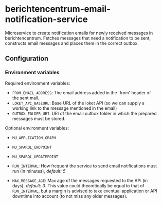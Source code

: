 # berichtencentrum-email-notification-service

Microservice to create notification emails for newly received messages in berichtencentrum. Fetches messages that need a notification to be sent, constructs email messages and places them in the correct outbox.

## Configuration

### Environment variables

Required environment variables:

* `FROM_EMAIL_ADDRESS`: The email address added in the 'from' header of the sent mail.
* `LOKET_API_BASEURL`: Base URL of the loket API (so we can supply a working link to the message mentioned in the email)
* `OUTBOX_FOLDER_URI`: URI of the email outbox folder in which the prepared messages must be stored.

Optional environment variables:
* `MU_APPLICATION_GRAPH`
* `MU_SPARQL_ENDPOINT`
* `MU_SPARQL_UPDATEPOINT`

* `RUN_INTERVAL`: How frequent the service to send email notifications must run (in minutes), _default: 5_
* `MAX_MESSAGE_AGE`: Max age of the messages requested to the API (in days), _default: 3_. This value could theoretically be equal to that of `RUN_INTERVAL`, but a margin is advised to take eventual application or API downtime into account (to not miss any older messages).

